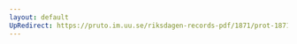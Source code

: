 ```yaml
---
layout: default
UpRedirect: https://pruto.im.uu.se/riksdagen-records-pdf/1871/prot-1871--fk--413/prot-1871--fk--413_086.pdf
---
```

